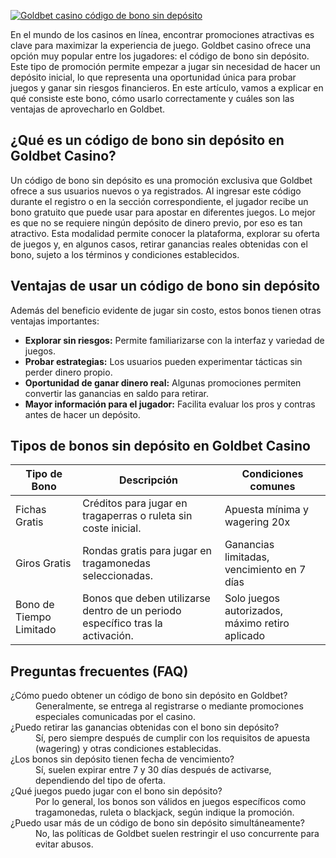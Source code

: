 [![Goldbet casino código de bono sin depósito](https://123-caf.pages.dev/gitsignup.png)](https://vrmoo.ru/Bt82HjjY)

<p>En el mundo de los casinos en línea, encontrar promociones atractivas es clave para maximizar la experiencia de juego. Goldbet casino ofrece una opción muy popular entre los jugadores: el código de bono sin depósito. Este tipo de promoción permite empezar a jugar sin necesidad de hacer un depósito inicial, lo que representa una oportunidad única para probar juegos y ganar sin riesgos financieros. En este artículo, vamos a explicar en qué consiste este bono, cómo usarlo correctamente y cuáles son las ventajas de aprovecharlo en Goldbet.</p>  <h2>¿Qué es un código de bono sin depósito en Goldbet Casino?</h2> <p>Un código de bono sin depósito es una promoción exclusiva que Goldbet ofrece a sus usuarios nuevos o ya registrados. Al ingresar este código durante el registro o en la sección correspondiente, el jugador recibe un bono gratuito que puede usar para apostar en diferentes juegos. Lo mejor es que no se requiere ningún depósito de dinero previo, por eso es tan atractivo. Esta modalidad permite conocer la plataforma, explorar su oferta de juegos y, en algunos casos, retirar ganancias reales obtenidas con el bono, sujeto a los términos y condiciones establecidos.</p>  <h2>Ventajas de usar un código de bono sin depósito</h2> <p>Además del beneficio evidente de jugar sin costo, estos bonos tienen otras ventajas importantes:</p> <ul> <li><strong>Explorar sin riesgos:</strong> Permite familiarizarse con la interfaz y variedad de juegos.</li> <li><strong>Probar estrategias:</strong> Los usuarios pueden experimentar tácticas sin perder dinero propio.</li> <li><strong>Oportunidad de ganar dinero real:</strong> Algunas promociones permiten convertir las ganancias en saldo para retirar.</li> <li><strong>Mayor información para el jugador:</strong> Facilita evaluar los pros y contras antes de hacer un depósito.</li> </ul>  <h2>Tipos de bonos sin depósito en Goldbet Casino</h2> <table> <thead> <tr> <th>Tipo de Bono</th> <th>Descripción</th> <th>Condiciones comunes</th> </tr> </thead> <tbody> <tr> <td>Fichas Gratis</td> <td>Créditos para jugar en tragaperras o ruleta sin coste inicial.</td> <td>Apuesta mínima y wagering 20x</td> </tr> <tr> <td>Giros Gratis</td> <td>Rondas gratis para jugar en tragamonedas seleccionadas.</td> <td>Ganancias limitadas, vencimiento en 7 días</td> </tr> <tr> <td>Bono de Tiempo Limitado</td> <td>Bonos que deben utilizarse dentro de un periodo específico tras la activación.</td> <td>Solo juegos autorizados, máximo retiro aplicado</td> </tr> </tbody> </table>  <h2>Preguntas frecuentes (FAQ)</h2> <dl> <dt>¿Cómo puedo obtener un código de bono sin depósito en Goldbet?</dt> <dd>Generalmente, se entrega al registrarse o mediante promociones especiales comunicadas por el casino.</dd> <dt>¿Puedo retirar las ganancias obtenidas con el bono sin depósito?</dt> <dd>Sí, pero siempre después de cumplir con los requisitos de apuesta (wagering) y otras condiciones establecidas.</dd> <dt>¿Los bonos sin depósito tienen fecha de vencimiento?</dt> <dd>Sí, suelen expirar entre 7 y 30 días después de activarse, dependiendo del tipo de oferta.</dd> <dt>¿Qué juegos puedo jugar con el bono sin depósito?</dt> <dd>Por lo general, los bonos son válidos en juegos específicos como tragamonedas, ruleta o blackjack, según indique la promoción.</dd> <dt>¿Puedo usar más de un código de bono sin depósito simultáneamente?</dt> <dd>No, las políticas de Goldbet suelen restringir el uso concurrente para evitar abusos.</dd> </dl>